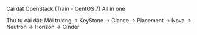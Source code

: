 Cài đặt OpenStack (Train - CentOS 7) All in one

Thứ tự cài đặt: Môi trường -> KeyStone -> Glance -> Placement -> Nova  -> Neutron -> Horizon -> Cinder

